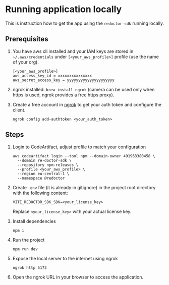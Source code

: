 # Running application locally
This is instruction how to get the app using the `redoctor-sdk` running locally.

## Prerequisites

1. You have aws cli installed and your IAM keys are stored in `~/.aws/credentials` under `[<your_aws_profile>]` profile (use the name of your org).
   ```
   [<your_aws_profile>]
   aws_access_key_id = xxxxxxxxxxxxxxx
   aws_secret_access_key = yyyyyyyyyyyyyyyyyyyyy
   ```
   
2. ngrok installed: `brew install ngrok` (camera can be used only when https is used, ngrok provides a free https
   proxy).
3. Create a free account in [ngrok](https://ngrok.com/) to get your auth token and configure the client.
   ```
   ngrok config add-authtoken <your_auth_token>
   ```


## Steps

1. Login to CodeArtifact, adjust profile to match your configuration
    ```
    aws codeartifact login --tool npm --domain-owner 491963380458 \
      --domain re-doctor-sdk \
      --repository npm-releases \
      --profile <your_aws_profile> \
      --region eu-central-1 \
      --namespace @redoctor
    ```
2. Create `.env` file (it is already in gitignore) in the project root directory with the following content:
    ```
    VITE_REDOCTOR_SDK_SDK=<your_license_key>
    ```
   Replace `<your_license_key>` with your actual license key.

3. Install dependencies
    ```
    npm i
    ```
4. Run the project
    ```
    npm run dev
    ```
5. Expose the local server to the internet using ngrok
    ```
    ngrok http 5173
    ```
6. Open the ngrok URL in your browser to access the application.